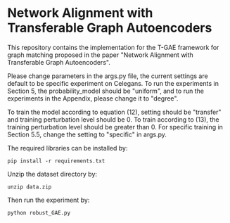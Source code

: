 # Network Alignment with Transferable Graph Autoencoders

This repository contains the implementation for the T-GAE framework for graph matching proposed in the paper "Network Alignment with Transferable Graph Autoencoders". 

Please change parameters in the args.py file, the current settings are default to be specific experiment on Celegans. To run the experiments in Section 5, the probability_model should be "uniform", and to run the experiments in the Appendix, please change it to "degree". 

To train the model according to equation (12), setting should be "transfer" and training perturbation level should be 0. To train according to (13), the training perturbation level should be greater than 0. For specific training in Section 5.5, change the setting to "specific" in args.py.

The required libraries can be installed by:
```
pip install -r requirements.txt
```
Unzip the dataset directory by:
```
unzip data.zip
```
Then run the experiment by:
```
python robust_GAE.py
```

